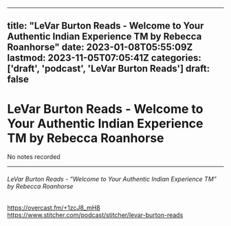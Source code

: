 
---
title: "LeVar Burton Reads - Welcome to Your Authentic Indian Experience TM by Rebecca Roanhorse"
date: 2023-01-08T05:55:09Z
lastmod: 2023-11-05T07:05:41Z
categories: ['draft', 'podcast', 'LeVar Burton Reads']
draft: false
---


# LeVar Burton Reads - Welcome to Your Authentic Indian Experience TM by Rebecca Roanhorse

No notes recorded

- - -
###### LeVar Burton Reads - “Welcome to Your Authentic Indian Experience TM” by Rebecca Roanhorse

https://overcast.fm/+1zcJ8_mH8  
https://www.stitcher.com/podcast/stitcher/levar-burton-reads

<!-- #draft #public #podcast #LeVar Burton Reads# -->

<!-- {BearID:21F682AA-D4FA-490B-BCBC-C8168B44B49B-28016-00002D980988A915} -->
